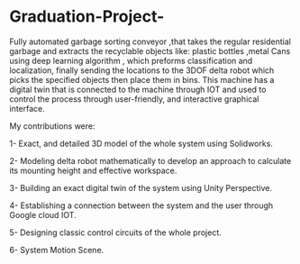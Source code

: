 # Graduation-Project-
Fully automated garbage sorting conveyor ,that takes the regular residential garbage and extracts the recyclable objects like: plastic bottles ,metal Cans using deep learning algorithm , which preforms classification and localization, finally sending the locations to the 3DOF delta robot which picks the specified objects then place them in bins. This machine has a digital twin that is connected to the machine through IOT and used to control the process through user-friendly, and interactive graphical interface.

My contributions were:

1- Exact, and detailed 3D model of the whole system using Solidworks.

2- Modeling delta robot mathematically to develop an approach to calculate its mounting height and effective workspace.

3- Building an exact digital twin of the system using Unity Perspective.

4- Establishing a connection between the system and the user through Google cloud IOT.

5- Designing classic control circuits of the whole project.

6- System Motion Scene.
